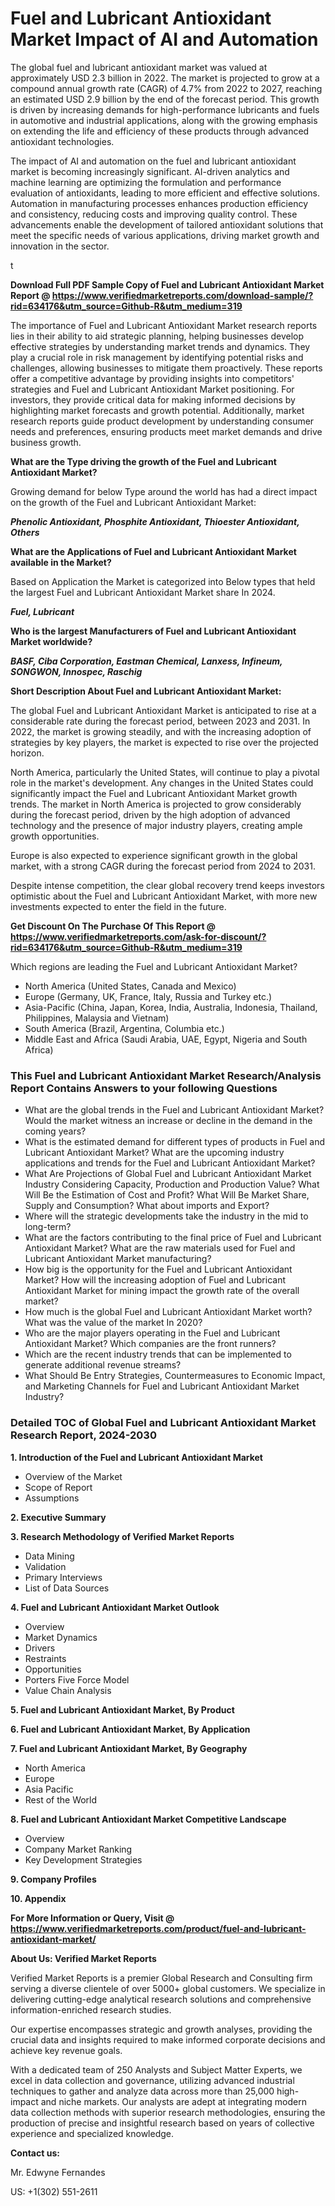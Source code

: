 <meta name="title" content="Global Fuel and Lubricant Antioxidant Market Impact of AI and Automation"><meta name="description" content="The global fuel and lubricant antioxidant market was valued at approximately USD 2.3 billion in 2022. The market is projected to grow at a compound annual growth rate "><meta name="title" content="Fuel and Lubricant Antioxidant Market Size, Share, Scope, Trends, Growth, Opportunities, Analysis, Forecast"><h1>Fuel and Lubricant Antioxidant Market Impact of AI and Automation</h1><p>The global fuel and lubricant antioxidant market was valued at approximately USD 2.3 billion in 2022. The market is projected to grow at a compound annual growth rate (CAGR) of 4.7% from 2022 to 2027, reaching an estimated USD 2.9 billion by the end of the forecast period. This growth is driven by increasing demands for high-performance lubricants and fuels in automotive and industrial applications, along with the growing emphasis on extending the life and efficiency of these products through advanced antioxidant technologies.</p><p>The impact of AI and automation on the fuel and lubricant antioxidant market is becoming increasingly significant. AI-driven analytics and machine learning are optimizing the formulation and performance evaluation of antioxidants, leading to more efficient and effective solutions. Automation in manufacturing processes enhances production efficiency and consistency, reducing costs and improving quality control. These advancements enable the development of tailored antioxidant solutions that meet the specific needs of various applications, driving market growth and innovation in the sector.</p>t</p><p id="" class=""><strong>Download Full PDF Sample Copy of Fuel and Lubricant Antioxidant Market Report @ <a href="https://www.verifiedmarketreports.com/download-sample/?rid=634176&utm_source=Github-R&utm_medium=319" target="_blank">https://www.verifiedmarketreports.com/download-sample/?rid=634176&utm_source=Github-R&utm_medium=319</a></strong></p><p>The importance of&nbsp;Fuel and Lubricant Antioxidant Market research reports lies in their ability to aid strategic planning, helping businesses develop effective strategies by understanding market trends and dynamics. They play a crucial role in risk management by identifying potential risks and challenges, allowing businesses to mitigate them proactively. These reports offer a competitive advantage by providing insights into competitors' strategies and Fuel and Lubricant Antioxidant Market positioning. For investors, they provide critical data for making informed decisions by highlighting market forecasts and growth potential. Additionally, market research reports guide product development by understanding consumer needs and preferences, ensuring products meet market demands and drive business growth.</p><p><strong>What are the&nbsp;Type driving the growth of the Fuel and Lubricant Antioxidant Market?</strong></p><p id="" class="">Growing demand for below Type around the world has had a direct impact on the growth of the Fuel and Lubricant Antioxidant Market:</p><em><strong>Phenolic Antioxidant, Phosphite Antioxidant, Thioester Antioxidant, Others</strong></em></p><strong>What are the&nbsp;Applications&nbsp;of Fuel and Lubricant Antioxidant Market available in the Market?</strong></p><p id="" class="">Based on Application the Market is categorized into Below types that held the largest Fuel and Lubricant Antioxidant Market share In 2024.</p><em><strong>Fuel, Lubricant</strong></em></p><strong>Who is the largest Manufacturers of Fuel and Lubricant Antioxidant Market worldwide?</strong></p><p><em><strong>BASF, Ciba Corporation, Eastman Chemical, Lanxess, Infineum, SONGWON, Innospec, Raschig</strong></em></p><p id="" class=""><strong>Short Description About Fuel and Lubricant Antioxidant Market:</strong></p><p>The global Fuel and Lubricant Antioxidant Market is anticipated to rise at a considerable rate during the forecast period, between 2023 and 2031. In 2022, the market is growing steadily, and with the increasing adoption of strategies by key players, the market is expected to rise over the projected horizon.</p><p>North America, particularly the United States, will continue to play a pivotal role in the market's development. Any changes in the United States could significantly impact the Fuel and Lubricant Antioxidant Market growth trends. The market in North America is projected to grow considerably during the forecast period, driven by the high adoption of advanced technology and the presence of major industry players, creating ample growth opportunities.</p><p>Europe is also expected to experience significant growth in the global market, with a strong CAGR during the forecast period from 2024 to 2031.</p><p>Despite intense competition, the clear global recovery trend keeps investors optimistic about the Fuel and Lubricant Antioxidant Market, with more new investments expected to enter the field in the future.</p><p id="" class=""><strong>Get Discount On The Purchase Of This Report @ <a href="https://www.verifiedmarketreports.com/ask-for-discount/?rid=634176&utm_source=Github-R&utm_medium=319" target="_blank">https://www.verifiedmarketreports.com/ask-for-discount/?rid=634176&utm_source=Github-R&utm_medium=319</a></strong></p>Which regions are leading the Fuel and Lubricant Antioxidant Market?</p><ul><li>North America (United States, Canada and Mexico)</li><li>Europe (Germany, UK, France, Italy, Russia and Turkey etc.)</li><li>Asia-Pacific (China, Japan, Korea, India, Australia, Indonesia, Thailand, Philippines, Malaysia and Vietnam)</li><li>South America (Brazil, Argentina, Columbia etc.)</li><li>Middle East and Africa (Saudi Arabia, UAE, Egypt, Nigeria and South Africa)</li></ul><h3 id="" class="">This Fuel and Lubricant Antioxidant Market Research/Analysis Report Contains Answers to your following Questions</h3><ul><li>What are the global trends in the Fuel and Lubricant Antioxidant Market? Would the market witness an increase or decline in the demand in the coming years?</li><li>What is the estimated demand for different types of products in Fuel and Lubricant Antioxidant Market? What are the upcoming industry applications and trends for the Fuel and Lubricant Antioxidant Market?</li><li>What Are Projections of Global Fuel and Lubricant Antioxidant Market Industry Considering Capacity, Production and Production Value? What Will Be the Estimation of Cost and Profit? What Will Be Market Share, Supply and Consumption? What about imports and Export?</li><li>Where will the strategic developments take the industry in the mid to long-term?</li><li>What are the factors contributing to the final price of Fuel and Lubricant Antioxidant Market? What are the raw materials used for Fuel and Lubricant Antioxidant Market manufacturing?</li><li>How big is the opportunity for the Fuel and Lubricant Antioxidant Market? How will the increasing adoption of Fuel and Lubricant Antioxidant Market for mining impact the growth rate of the overall market?</li><li>How much is the global Fuel and Lubricant Antioxidant Market worth? What was the value of the market In 2020?</li><li>Who are the major players operating in the Fuel and Lubricant Antioxidant Market? Which companies are the front runners?</li><li>Which are the recent industry trends that can be implemented to generate additional revenue streams?</li><li>What Should Be Entry Strategies, Countermeasures to Economic Impact, and Marketing Channels for Fuel and Lubricant Antioxidant Market Industry?</li></ul><h3 id="" class="">Detailed TOC of Global Fuel and Lubricant Antioxidant Market Research Report, 2024-2030</h3><p id="" class=""><strong>1. Introduction of the Fuel and Lubricant Antioxidant Market</strong></p><ul><li>Overview of the Market</li><li>Scope of Report</li><li>Assumptions</li></ul><p id="" class=""><strong>2. Executive Summary</strong></p><p id="" class=""><strong>3. Research Methodology of Verified Market Reports</strong></p><ul><li>Data Mining</li><li>Validation</li><li>Primary Interviews</li><li>List of Data Sources</li></ul><p id="" class=""><strong>4. Fuel and Lubricant Antioxidant Market Outlook</strong></p><ul><li>Overview</li><li>Market Dynamics</li><li>Drivers</li><li>Restraints</li><li>Opportunities</li><li>Porters Five Force Model</li><li>Value Chain Analysis</li></ul><p id="" class=""><strong>5. Fuel and Lubricant Antioxidant Market, By Product</strong></p><p id="" class=""><strong>6. Fuel and Lubricant Antioxidant Market, By Application</strong></p><p id="" class=""><strong>7. Fuel and Lubricant Antioxidant Market, By Geography</strong></p><ul><li>North America</li><li>Europe</li><li>Asia Pacific</li><li>Rest of the World</li></ul><p id="" class=""><strong>8. Fuel and Lubricant Antioxidant Market Competitive Landscape</strong></p><ul><li>Overview</li><li>Company Market Ranking</li><li>Key Development Strategies</li></ul><p id="" class=""><strong>9. Company Profiles</strong></p><p id="" class=""><strong>10. Appendix</strong></p><p id="" class=""><strong>For More Information or Query, Visit @ <a href="https://www.verifiedmarketreports.com/product/fuel-and-lubricant-antioxidant-market/" target="_blank">https://www.verifiedmarketreports.com/product/fuel-and-lubricant-antioxidant-market/</a></strong></p><p id="" class=""><strong>About Us: Verified Market Reports</strong></p><p id="" class="">Verified Market Reports is a premier Global Research and Consulting firm serving a diverse clientele of over 5000+ global customers. We specialize in delivering cutting-edge analytical research solutions and comprehensive information-enriched research studies.</p><p id="" class="">Our expertise encompasses strategic and growth analyses, providing the crucial data and insights required to make informed corporate decisions and achieve key revenue goals.</p><p id="" class="">With a dedicated team of 250 Analysts and Subject Matter Experts, we excel in data collection and governance, utilizing advanced industrial techniques to gather and analyze data across more than 25,000 high-impact and niche markets. Our analysts are adept at integrating modern data collection methods with superior research methodologies, ensuring the production of precise and insightful research based on years of collective experience and specialized knowledge.</p><p id="" class=""><strong>Contact us:</strong></p><p id="" class="">Mr. Edwyne Fernandes</p><p id="" class="">US: +1(302) 551-2611</p>